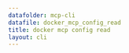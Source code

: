 ```yaml
---
datafolder: mcp-cli
datafile: docker_mcp_config_read
title: docker mcp config read
layout: cli
---
```


<!--
This page is automatically generated from Docker's source code. If you want to
suggest a change to the text that appears here, open a ticket or pull request
in the source repository on GitHub:

https://github.com/docker/mcp-gateway
-->

